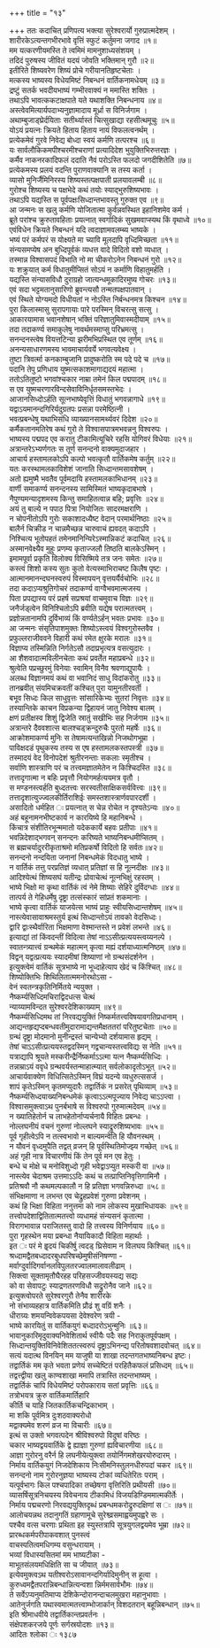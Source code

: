+++
title = "१३"

+++
ततः कदाचित् प्रणिपत्य भक्त्या सुरेश्वरार्यो गुरुप्रात्मदेशम् ।  
शारीरकेऽत्यन्तगभीरभावे वृत्तिं स्फुटं कर्तुमना जगाद ॥१॥  
मम यत्करणीयमस्ति ते त्वमिमं मामनुशाध्यसंशयम् ।  
तदिदं पुरुषस्य जीवितं यदयं जोवति भक्तिमान् गुरौ ॥२॥  
इतीरिते शिष्यवरेण शिष्यं प्रोचे गरीयानतिहृष्टचेताः ।  
मत्कस्य भाष्यस्य विधेयमिष्टं निबन्धनं वार्तिकनामधेयम् ॥३॥  
द्रष्टुं सतर्क भवदीयभाष्यं गम्भीरवाक्यं न ममास्ति शक्तिः ।  
तथाऽपि भावत्ककटाक्षपाते यते यथाशक्ति निबन्धनाय ॥४॥  
अस्त्वेवमित्यार्यपदाभ्यनुज्ञामादाय मूर्ध्रा स विनिर्जगाम ।  
अथाम्बुजाड्घ्रेर्दयिताः सतीर्थ्यास्तं चित्सुखाद्या रहसीत्थमूचुः ॥५॥  
योऽयं प्रयत्नः क्रियते हिताय हिताय नायं विफलत्वनर्थम् ।  
प्रत्येकमेवं गुरवे निवेद्य बोध्दा स्वयं कर्मणि तत्परश्च ॥६॥  
यः सार्वलौकिकमपीश्चरमीश्चराणां प्रत्यादिदेश भुयुक्तिभिरुत्तरज्ञः ।  
कर्मैव नाकनरकादिफलं ददाति नैवं परोऽस्ति फलदो जगदीशितेति ॥७॥  
प्रत्येकमस्य प्रलयं वदन्ति पुराणवाक्यानि स तस्य कर्ता ।  
व्यासो मुनिर्जैमिनिरस्य शिष्यस्तत्पक्षपाती प्रलयावलम्बी ॥८॥  
गुरोश्च शिष्यस्य च पक्षभेदे कथं तयोः स्याद्भुरुशिष्यभावः ।  
तथाऽपि यद्यस्ति स पूर्वपक्षःसिध्दान्तभावस्तु गुरुक्त एव ॥९॥  
आ जन्मनः स खलु कर्मणि योजितात्मा कुर्वन्नवस्थित इहानिशमेव कर्म ।  
ब्रूते परांश्च क्रुरुतावहिताः प्रयत्नात् स्वर्गादिकं सुखमवाप्स्यथ किं वृथाध्वे ॥१०॥  
एवंविधेन क्रियते निबन्धनं यदि त्वदाज्ञामवलम्ब्य भाष्यके ।  
भष्यं परं कर्मपरं स योक्ष्यते मा च्यावि मूलदापि वृध्दिमिच्छता ॥११॥  
संन्यसमप्येष अन बुध्दिपूर्वकं व्यधत्त वादे विदितो वशो व्यधात् ।  
तस्मान्न विश्वासपदं विभाति नो मा चीकरोऽनेन निबन्धनं गुरो ॥१२॥  
यः शक्रुयात् कर्म विधातुमीप्सितं सोऽयं न कर्माणि विहातुमर्हति ।  
यद्यस्ति संन्यासविधौ दुराग्रहो जात्यन्धमूकादिरमुष्य गोचरः ॥१३॥  
एवं सदा भट्टमतानुसारिणो ब्रुवन्त्यसौ तन्मतपक्षपातवान् ।  
एवं स्थिते योग्यमदो विधीयतां न नोऽस्ति निर्बन्धनमत्र किश्चन ॥१४॥  
पुरा किलास्मासु सुरापगायाः पारे परस्मिन् विचरत्सु सत्सु ।  
आकारयामास भवानशेषान् भक्तिं परिज्ञातुमिवास्मदीयाम् ॥१५॥  
तदा तदाकर्ण्य समाकुलेषु नावर्थमस्माप्सु परिभ्रमत्सु ।  
सनन्दनस्त्वेष वियत्तटिन्या झरीमभिप्रस्थित एव तूर्णम् ॥१६॥  
अनन्यसाधारणमस्य भावमाचार्यवर्ये भगवत्यवेक्ष्य ।  
तुष्टा त्रिवर्त्मा कनकाम्बुजानि प्रादुष्करोति स्म पदे पदे च ॥१७॥  
पदानि तेपु प्रणिधाय युष्मत्सकाशमागाद्यदयं महात्मा ।  
ततोऽतितुष्टो भगवांश्चकार नाम्रा तमेनं किल पद्मपादम् ॥१८॥  
स एव युष्मचरणारविन्दसेवाविनिर्धृतसमस्तभेदः ।  
आजानसिध्दोऽर्हति सूत्नभाष्येवृत्तिं विधातुं भगवन्नागाधे ॥१९॥  
यद्वाऽयमानन्दगिरिर्यदुग्रतपः प्रसन्ना परमेष्ठित्नी ।  
भवत्प्रबन्धेषु यथाभिसंधि व्याख्यानसामर्थ्यवरं दिदेश ॥२०॥  
कर्मैकतानमतिरेष कथं गुरो ते विश्वासपात्रमभवन्ननु विश्वरुपः ।  
भाष्यस्य पद्मपद एव करातु टीकामित्यूचिरे रहसि योगिवरं विधेयाः ॥२१॥  
अत्रान्तरेऽभ्यर्णगतः स तूर्ण सनन्दनो वाक्यमुदाजहार ।  
आचार्य हस्तामलकोऽपि कल्पो भवत्कृतौ वार्तिकमेष कर्तुम् ॥२२॥  
यतः करस्थामलकाविशेशं जानाति सिध्दान्तमसावशेषम् ।  
अतो ह्यमुष्मै भवतैव पूर्वमदायि हस्तामलकाभिधानम् ॥२३॥  
वार्णी समाकर्ण्य सनन्दनस्य सामिस्मितं भाष्यकृदाबभाषे ।  
नैपुण्यमन्यादृशमस्य किन्तु समाहितत्वान्न बहि; प्रवृत्तिः ॥२४॥  
अयं तु बाल्ये न पपाठ पित्रा नियोजितः सादरमक्षराणि ।  
न चोपनीतोऽपि गुरोः सकाशादध्यैष्ट वेदान् परमार्थनिष्ठाः ॥२५॥  
बालैर्न चिक्रीड न चान्नमैच्छन्न चारुवाचं ह्यवदत् कदाऽपि ।  
निश्चित्य भूतोपहतं तमेनमानिन्यिरेऽस्मान्निकटं कदाचित् ॥२६॥  
अस्मानवेक्ष्यैव मुहुः प्रणम्य कृताज्जलौ तिष्ठति बालकेऽस्मिन् ।  
इमामपूर्वा प्रकृति विलोक्य विसिष्मिये तत्र जनः समेतः ॥२७॥  
कस्त्वं शिशो कस्य सुतः कुतो वेत्यस्माभिराचष्ट किलैष पृष्टः ।  
आत्मानमानन्दघनस्वरुपं विस्मापयन् वृत्तयर्यैर्वचोभिः ॥२८॥  
तदा कदाऽप्यश्रुतिगोचरं तदाकर्ण्य वाग्वैभवमात्मजस्य ।  
पिता प्रपद्यास्य परं प्रहर्ष सप्रश्रयां वाचमुवाच विज्ञः ॥२९॥  
जनैर्जड्त्वेन विनिश्चितोऽपि ब्रवीति यद्येष परात्मतत्त्वम् ।  
प्रज्ञोन्नतानामपि दुर्विभाव्यं किं वर्ण्यतेऽर्हन् भवतः प्रभावः ॥३०॥  
आ जन्मनः संसृतिपाशमुक्तः शिष्योऽस्त्वयं विश्वगुरोस्तवैव ।  
प्रफुल्लराजीववने विहारी कथं रमेत क्षुरके मरालः ॥३१॥  
विज्ञाप्य तस्मिन्निति निर्गतेऽसौ तदाप्रभृत्यत्र वसत्युदारः ।  
आ शैशवादात्मविलीनचेताः कथं प्रवर्तेत महाप्रबन्धे ॥३२॥  
श्रुत्वेति पप्रच्छुरमुं विनेयाः स्वामिन् विनैव श्रवणाद्युपायैः ।  
अलब्ध विज्ञानमयं कथं वा भवानिदं साधु विदांकरोतु ॥३३॥  
तानब्रवीत् संयमिचक्रवतीं कश्चित् पुरा यामुनतीरवर्ती ।  
बभूव सिध्दः किल साधुवृत्तः सांसारिकेभ्यः सुतरां निवृत्तः ॥३४॥  
तस्यान्तिके काचन विप्रकन्या द्विहायनं जातु निवेश्य बालम् ।  
क्षणं प्रतीक्षस्व शिशुं द्विजेति स्रातुं सखीभिः सह निर्जगाम ॥३५॥  
अत्रान्तरे दैववशात्स बालश्चड्क्रन्दुरुचैः पुरतो महर्षेः ॥३६॥  
आक्रोशमाकर्ण्य मुनिः स तेषामत्यन्तखिन्नो निजथोगभूम्रा ।  
पाविक्षदडं पृथुकस्य तस्य स एष हस्तामलकस्तपस्त्री ॥३७॥  
तस्मादयं वेद विनोपदेशं श्रुतीरनन्ताः सकलाः स्मृतीश्च ।  
सर्वाणि शास्त्राणि परं च तत्त्वमज्ञातमेतेन न किश्चिदस्ति ॥३८॥  
तत्तादृगात्मा न बहिः प्रवृत्तौ नियोगमर्हत्ययमत्र वृतौ ।  
स मण्डनस्त्वर्हति बुध्दतत्त्वः सरस्वतीसाक्षिकसर्ववित्त्वः ॥३९॥  
तत्तादृशात्युज्ज्वलकीर्तिराशिईः समस्तशास्त्रार्णवपारदर्शी ।  
असादितो धर्महित ः प्रयत्नात् स चेन्न रोचेत न दृश्यतेऽन्यः ॥४०॥  
अहं बहूनामनभीष्टकार्य न कारयिष्ये हि महानिबन्धे ।  
किंचात्र संशीतिरभून्ममातो यदेककार्ये बहवः प्रतीपाः ॥४१॥  
भवन्निदेशाद्भगवन् सनन्दनः करिष्यते भाष्यनिबन्धमीप्सितम् ।  
स ब्रह्मचर्यादुररीकृताश्रमो मतिप्रकर्षो विदितो हि सर्वतः॥४२॥  
सनन्दनो नन्दयिता जनानां निबन्धमेकं विदधातु भाष्ये ।  
न वार्तिकं तत्तु परप्रतिज्ञं व्यधात् प्रतिज्ञां स हि नूत्नदीक्षः ॥४३॥  
आदिश्येत्थं शिष्यसघं यतीन्द्रः प्रोवाचेत्थं नूत्नभिक्षुं रहस्तम् ।  
भाष्ये भिक्षो मा कृथा वार्तिकं त्वं नेमे शिष्याः सेहिरे दुर्विदग्धाः ॥४४॥  
तात्पर्य ते गेहिधर्मेषु दृष्ट्रा तत्संस्कारं सांप्रतं शकमानाः ।  
भाष्ये कृत्वा वार्तिकं याजयेत्स भाष्यं प्राहुः स्वीयसिध्दान्तशेषम् ॥४५॥  
नास्त्येवासावाश्रमस्तुर्य इत्थं सिध्दान्तोऽयं तावको वेदसिध्दः।  
द्वारि द्वाःस्थैर्वारिता भिक्षमाणा वेश्मान्तस्ते न प्रवेशं लभन्ते ॥४६॥  
इत्याद्यां तां किंवदन्तीं विदित्वा तेषां नाऽऽसीत्प्रत्ययस्त्वय्यनल्पे ।  
स्वातन्त्र्यात्त्वं ग्रन्थमेकं महात्मन् कृत्वा मह्यं दर्शयाध्यात्मनिष्ठम् ॥४७॥  
विद्वन् यद्वत्प्रत्ययः स्यादमीषां शिष्याणां नो ग्रन्थसंदर्शनेन ।  
इत्युक्त्वेमं वार्तिकं सूत्रभाष्ये ना भूध्दाहेत्याप खेदं च किंश्चित् ॥४८॥  
शिष्योक्तिभिः शिथिलितात्ममनोरथोऽसा -  
वेनं स्वतन्त्रकृतिनिर्मितये न्ययुक्त ।  
नैष्कर्म्यसिध्दिमचिराद्विदधत्स चेत्थं  
न्याय्यामविन्दत सुरेश्वरदेशिकाख्याम् ॥४९॥  
नैष्कर्म्यसिध्दिमथ तां निरवद्ययुक्तिं निष्कर्मतत्त्वविषयावगतिप्रधानाम् ।  
आद्यन्तहृद्यप्दबन्धवतीमुदारामाद्यन्तमैक्षततरां परितुष्टचेताः ॥५०॥  
ग्रन्थं दृष्ट्रा मोदमानो मुनीन्द्रस्तं चान्येभ्यो दर्शयामास हृद्यम् ।  
तेषां चाऽऽसीत्प्रत्ययस्तद्वदस्मिन् गद्वचान्यस्तत्त्वविद्यः स नेति ॥५१॥  
यत्राद्यापि श्रूयते मस्करीन्द्रैर्निष्कर्माऽऽत्मा यत्न नैष्कर्म्यसिध्दिः ।  
तन्नाम्राऽयं ववृधे ग्रन्थवर्यस्तन्माहात्म्यात् सर्वलोकादृतोऽभूत् ॥५२॥  
आचार्यवाक्येण विधित्सितेऽस्मिन् विघ्रं यदन्ये व्यधुरुत्ससर्ज ।  
शापं कृतेऽस्मिन् कृतमप्युदारैः तद्वार्तिकं न प्रसरेत् पृथिव्याम् ॥५३॥  
नैष्कर्म्यसिध्दयाख्यनिबन्धमेकं कृत्वाऽऽत्मपूज्याय निवेद्य चाऽऽप्त्वा ।  
विश्वासमुक्त्वाऽथ पुनर्बभाषे स विश्वरुपो गुरुमात्मदेवम् ॥५४॥  
न ख्यातिहेतोर्न च लाभहेतोर्नाप्यर्चनायै विहितः प्रबन्धः ।  
नोल्लघनीयं वचनं गुरुणां नोल्लघने स्याद्रुरुशिष्यभावः ॥५५॥  
पूर्व गृहीत्वेऽपि न तत्स्वभावो न बाल्यमन्वेति हि यौवनस्थम् ।  
न यौवनं वृध्दमुपैति तद्वत् व्रजन् हि पूर्वस्थितिमोज्झ्य गच्छेत् ॥५६॥  
अहं गृही नात्र विचारणीयं किं तेन पूर्व मन एव हेतुः ।  
बन्धे च मोक्षे च मनोविशुध्दो गृही भवेद्वाऽप्युत मस्करी वा ॥५७॥  
नास्त्येव चेदाश्रम उत्तमाऽऽदिः कथं च तत्प्राप्तिनिवृत्तिगामिनौ ।  
प्रतिश्रवौ नौ कथमल्पकालौ न हि प्रतिज्ञा भगवन्निरुध्दा ॥५८॥  
संभिक्षमाणा न लभन्त एव चेद्रुहप्रवेशं गुरुणा प्रवेशनम् ।  
कथं हि भिक्षा विहिता ननुत्तमा को नाम लोकस्य मुखाभिधायकः ॥५९॥  
तत्त्वोपदेशाद्वितितात्मतत्त्वो व्यधामहं संन्यसनं कृतात्मा ।  
विरागभावान्न पराजितस्तु वादो हि तत्त्वस्य विनिर्णयाय ॥६०॥  
पुरा गृहस्थेन मया प्रबन्धा नैयायिकादौ विहिता महार्थाः ।  
इत ः परं मे हॄदयं चिकीर्षु त्वदड् घ्रिसेवाम न विलघय किश्चित् ॥६१॥  
श्रध्दामद्वैतबध्दादरबुधपरिषच्छेमुषीसंनिषण्णा -  
मर्वाग्दुर्वादिगर्वानलविपुलतरज्वालमालावलीढाम् ।  
सिक्त्वा सूक्तामृतौघैरहह परिहसज्जीवयस्यद्य सद्यः  
को वा सेवापटुः स्याद्रणतरणविधौ सद्रुरोनैव जाने ॥६२॥  
इत्युक्त्वोपरते सुरेश्वरगुरौ तेनैव शारीरके  
नो संभाव्यहहात्र वार्तिकमिति प्रौढं शु वग्रिं शनैः ।  
धीराग्र्यः शमयन्विवेकपयसा देवेश्वरेण त्रयी -  
भाष्ये कारयितुं स वार्तिकयुगं बध्दादरोऽभुन्मुनिः ॥६३॥  
भावानुकारिमृदुवाक्यनिवेशितार्थ स्वीयैः पदैः सह निराकुतपूर्वपक्षम् ।  
सिध्दान्तयुक्तिविनिवेशिततत्स्वरुपं दृष्ट्राऽभिनन्द्य परितोषवशादवोचत् ॥६४॥  
सत्यं यदात्थ विनयिन् मम याजुषी या शाखा तदन्तगतभाष्यनिबन्ध इष्टः।  
तद्वार्तिकं मम कृते भवता प्रणेयं सच्चेष्टितं परहितैकफलं प्रसिध्दम् ॥६५॥  
तद्वत्त्द्वीया खलु काण्वशाखा ममापि तत्रास्ति तदन्तभाष्यम् ।  
तद्वार्तिकं चापि विधेयमिष्टं परोपकाराय सतां प्रवृत्तिः ॥६६॥  
तत्रोभयत्र क्रुरु वार्तिकमार्तिहारि  
कीर्ति च याहि जितकार्तिकचन्द्रिकाभाम् ।  
मा शकि पूर्वमित्र दुःशठवाक्यरोधो  
मद्वाक्यमेव शरणं व्रज मा विचारीः ॥६७॥  
इत्थं स उक्तो भगवत्पदेन श्रीविश्वरुपो विदुषां वरिष्ठः ।  
चकार भाष्यद्वयवार्तिके द्वे ह्याज्ञा गुरुणां ह्यविचारणीया ॥६८॥  
आज्ञा गुरोरनु वरैर्न हि लघनीयेत्युक्त्वा तयोर्निगमशेखरयोरुदारम् ।  
निर्माय वार्तिकयुगं निजदेशिकाय निःसीमनिस्तुलनधीरुपदां चकर ॥६९॥  
सनन्दनो नाम गुरोरनुज्ञया भाष्यस्य टोकां व्यधितेरितः पराम् ।  
यत्पूर्वभागः किल पश्चपादिका तच्छेषगा वृत्तिरिति प्रथीयसी ॥७०॥  
व्यासर्षिसूत्रनिचयस्य विवेचनाय टीकामिधं विजयडिण्डिममात्मकीर्तेः ।  
निर्माय पद्मचरणो निरवद्ययुक्तिदृब्धं प्रबन्धमकरोद्रुरुदक्षिणां स ः ॥७१॥  
आलोचयन्नथ तदानुगतिं ग्रहाणामूचे सुरेश्व्व्रसमाह्वयमुपह्वरे सः ।  
पश्चैव वत्स चरणाः प्रथिता इह स्युस्तत्रापि सूत्रयुगलद्वयमेव भूम्रा ॥७२॥  
प्रारब्धकर्मपरीपाकवशात् पुनस्त्वं  
वाचस्पतित्वमधिगम्य वसुन्धरायाम् ।  
भव्यां विधास्यसितमां मम भाष्यटीका -  
माभूतसंलयमधिक्षिति सा च जीयात् ॥७३॥  
इत्येवमुक्त्वऽथ यतीश्वरोऽसावानन्दगिर्यादिमुनीन् स हूत्वा ।  
कुरुध्वमद्वैतपरान्निबन्धान्नित्यन्वशा न्निर्ममसार्वभौमः ॥७४॥  
ते सर्वेऽप्यनुमतिमाप्य देशिकेन्दोरानन्दाचलमुखरा महानुभावाः ।  
आतेनुर्जगति यथास्वमात्मतत्त्वाम्भोजार्कान् विशदतरान् बहून्निबन्धान् ॥७५॥  
इति श्रीमाधवीये तद्वार्तिकान्तप्रवर्तनः ।  
संक्षेपशकरजये पूर्णः सर्गस्रयोदशः ॥१३॥  
आदितः श्लोका ः १३८७  
  
